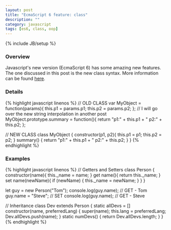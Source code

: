 ```yaml
---
layout: post
title: "EcmaScript 6 feature: class"
description: ""
category: javascript
tags: [es6, class, oop]
---
```

{% include JB/setup %}

<!-- Overview -->
<h3>Overview</h3>

Javascript's new version (EcmaScript 6) has some amazing new features. The one discussed in this post is the new class syntax.
More information can be found [here](http://code.tutsplus.com/articles/use-ecmascript-6-today--net-31582#class).

<!-- Details -->
<h3>Details</h3>

{% highlight javascript linenos %}
// OLD CLASS
var MyObject = function(params){
  this.p1 = params.p1;
  this.p2 = params.p2;
};
// I will go over the new string interpolation in another post
MyObject.prototype.summary = function(){
  return "p1:" + this.p1 + " p2:" + this.p2;
};


// NEW CLASS
class MyObject {
  constructor(p1, p2){
    this.p1 = p1;
    this.p2 = p2;
  }
  summary() {
    return "p1:" + this.p1 + " p2:" + this.p2;
  }
}
{% endhighlight %}

<!-- Examples -->
<h3>Examples</h3>

{% highlight javascript linenos %}
// Getters and Setters
class Person {
  constructor(name){
    this._name = name;
  }
  get name(){
    return this._name;
  }
  set name(newName){
    if (newName) {
      this._name = newName;
    }
  }
}

let guy = new Person("Tom");
console.log(guy.name);  // GET - Tom
guy.name = "Steve";     // SET
console.log(guy.name);  // GET - Steve


// Inheritance
class Dev extends Person {
  static allDevs = []
  constructor(name, preferredLang) {
    super(name);
    this.lang = preferredLang;
    Dev.allDevs.push(name);
  }
  static numDevs() {
    return Dev.allDevs.length;
  }
}
{% endhighlight %}